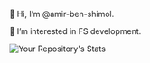 👋 Hi, I’m @amir-ben-shimol.  

👀 I’m interested in FS development.

![Your Repository's Stats](https://github-readme-stats.vercel.app/api?username=amir-ben-shimol&show_icons=true)
 
<!--
**amir-ben-shimol/amir-ben-shimol** is a ✨ _special_ ✨ repository because its `README.md` (this file) appears on your GitHub profile.

Here are some ideas to get you started:

- 🔭 I’m currently working on ...
- 🌱 I’m currently learning ...
- 👯 I’m looking to collaborate on ...
- 🤔 I’m looking for help with ...
- 💬 Ask me about ...
- 📫 How to reach me: ...
- 😄 Pronouns: ...
- ⚡ Fun fact: ...
-->

